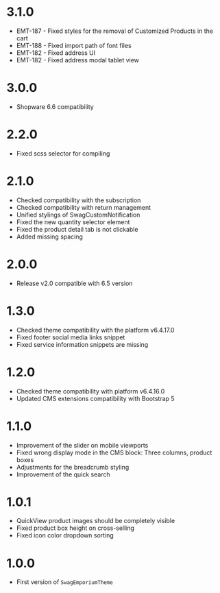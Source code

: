 # 3.1.0
- EMT-187 - Fixed styles for the removal of Customized Products in the cart
- EMT-188 - Fixed import path of font files
- EMT-182 - Fixed address UI
- EMT-182 - Fixed address modal tablet view

# 3.0.0
- Shopware 6.6 compatibility

# 2.2.0
- Fixed scss selector for compiling

# 2.1.0
- Checked compatibility with the subscription
- Checked compatibility with return management
- Unified stylings of SwagCustomNotification
- Fixed the new quantity selector element
- Fixed the product detail tab is not clickable
- Added missing spacing

# 2.0.0
- Release v2.0 compatible with 6.5 version

# 1.3.0
- Checked theme compatibility with the platform v6.4.17.0
- Fixed footer social media links snippet
- Fixed service information snippets are missing
# 1.2.0
- Checked theme compatibility with platform v6.4.16.0
- Updated CMS extensions compatibility with Bootstrap 5

# 1.1.0
- Improvement of the slider on mobile viewports
- Fixed wrong display mode in the CMS block: Three columns, product boxes
- Adjustments for the breadcrumb styling
- Improvement of the quick search

# 1.0.1
- QuickView product images should be completely visible
- Fixed product box height on cross-selling
- Fixed icon color dropdown sorting

# 1.0.0
- First version of `SwagEmporiumTheme`
